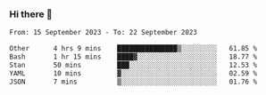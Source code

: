 ### Hi there 👋

<!--
**palaashatri/palaashatri** is a ✨ _special_ ✨ repository because its `README.md` (this file) appears on your GitHub profile.

Here are some ideas to get you started:

- 🔭 I’m currently working on ...
- 🌱 I’m currently learning ...
- 👯 I’m looking to collaborate on ...
- 🤔 I’m looking for help with ...
- 💬 Ask me about ...
- 📫 How to reach me: ...
- 😄 Pronouns: ...
- ⚡ Fun fact: ...
-->

<!--START_SECTION:waka-->

```txt
From: 15 September 2023 - To: 22 September 2023

Other      4 hrs 9 mins    ███████████████▒░░░░░░░░░   61.85 %
Bash       1 hr 15 mins    ████▓░░░░░░░░░░░░░░░░░░░░   18.77 %
Stan       50 mins         ███░░░░░░░░░░░░░░░░░░░░░░   12.53 %
YAML       10 mins         ▓░░░░░░░░░░░░░░░░░░░░░░░░   02.59 %
JSON       7 mins          ▒░░░░░░░░░░░░░░░░░░░░░░░░   01.76 %
```

<!--END_SECTION:waka-->

